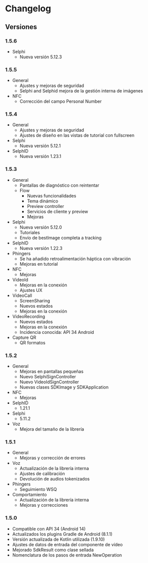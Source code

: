 # Changelog

## Versiones

### 1.5.6

- Selphi
  - Nueva versión 5.12.3

### 1.5.5

- General
  - Ajustes y mejoras de seguridad
  - Selphi and Selphid mejora de la gestión interna de imágenes
- NFC
  - Corrección del campo Personal Number

### 1.5.4

- General
  - Ajustes y mejoras de seguridad
  - Ajustes de diseño en las vistas de tutorial con fullscreen
- Selphi
  - Nueva versión 5.12.1
- SelphID
  - Nueva versión 1.23.1

### 1.5.3

- General
  - Pantallas de diagnóstico con reintentar
  - Flow
    - Nuevas funcionalidades
    - Tema dinámico
    - Preview controller
    - Servicios de cliente y preview
    - Mejoras
- Selphi
  - Nueva versión 5.12.0
  - Tutoriales
  - Envío de bestImage completa a tracking
- SelphID
  - Nueva versión 1.22.3
- Phingers
  - Se ha añadido retroalimentación háptica con vibración
  - Mejoras en tutorial
- NFC
  - Mejoras
- VideoId
  - Mejoras en la conexión
  - Ajustes UX
- VideoCall
  - ScreenSharing
  - Nuevos estados
  - Mejoras en la conexión
- VideoRecording
  - Nuevos estados
  - Mejoras en la conexión
  - Incidencia conocida: API 34 Android
- Capture QR
  - QR formatos

### 1.5.2

- General
  - Mejoras en pantallas pequeñas
  - Nuevo SelphiSignController
  - Nuevo VideoIdSignController
  - Nuevas clases SDKImage y SDKApplication
- NFC
  - Mejoras
- SelphID
  - 1.21.1
- Selphi
  - 5.11.2
- Voz
  - Mejora del tamaño de la librería

### 1.5.1

- General
  - Mejoras y corrección de errores
- Voz
  - Actualización de la librería interna
  - Ajustes de calibración
  - Devolución de audios tokenizados
- Phingers
  - Seguimiento WSQ
- Comportamiento
  - Actualización de la librería interna
  - Mejoras y correcciones

### 1.5.0

- Compatible con API 34 (Android 14)
- Actualizados los plugins Gradle de Android (8.1.1)
- Versión actualizada de Kotlin utilizada (1.9.10)
- Ajustes de datos de entrada del componente de vídeo
- Mejorado SdkResult como clase sellada
- Nomenclatura de los pasos de entrada NewOperation
